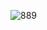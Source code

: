 ![889](https://user-images.githubusercontent.com/36597017/210600848-febf71ad-635b-42cb-9d47-1b304e165e7a.png)
